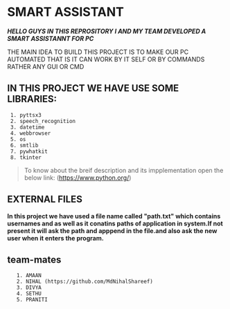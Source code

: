 # SMART ASSISTANT

***HELLO GUYS IN THIS REPROSITORY I AND MY TEAM DEVELOPED A SMART ASSISTANNT FOR PC***

THE MAIN IDEA TO BUILD THIS PROJECT IS TO MAKE OUR PC AUTOMATED THAT IS IT CAN WORK BY IT SELF OR BY COMMANDS RATHER ANY GUI OR CMD

## IN THIS PROJECT WE HAVE USE SOME LIBRARIES:
````
 1. pyttsx3
 2. speech_recognition
 3. datetime
 4. webbrowser
 5. os
 6. smtlib
 7. pywhatkit
 8. tkinter
 ````

> To know about the breif description and its impplementation open the below link:
(https://www.python.org/)

## EXTERNAL FILES

**In this project we have used a file name called "path.txt" which contains usernames and as well as it conatins paths of application in system.If not present it will ask the path and apppend in the file.and also ask the new user when it enters the program.**


## team-mates
````
   1. AMAAN
   2. NIHAL (https://github.com/MdNihalShareef)
   3. DIVYA
   4. SETHU
   5. PRANITI
  ````
